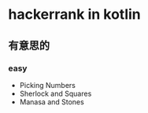 # hackerrank in kotlin

## 有意思的

### easy
* Picking Numbers
* Sherlock and Squares
* Manasa and Stones
